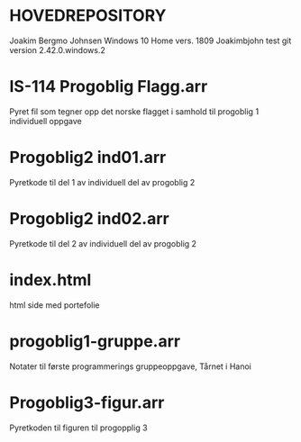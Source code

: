 # HOVEDREPOSITORY
Joakim Bergmo Johnsen
Windows 10 Home vers. 1809
Joakimbjohn
test
git version 2.42.0.windows.2
# IS-114 Progoblig Flagg.arr
Pyret fil som tegner opp det norske flagget i samhold til progoblig 1 individuell oppgave
# Progoblig2 ind01.arr
Pyretkode til del 1 av individuell del av progoblig 2
# Progoblig2 ind02.arr
Pyretkode til del 2 av individuell del av progoblig 2
# index.html
html side med portefolie
# progoblig1-gruppe.arr
Notater til første programmerings gruppeoppgave, Tårnet i Hanoi
# Progoblig3-figur.arr
Pyretkoden til figuren til progopplig 3

